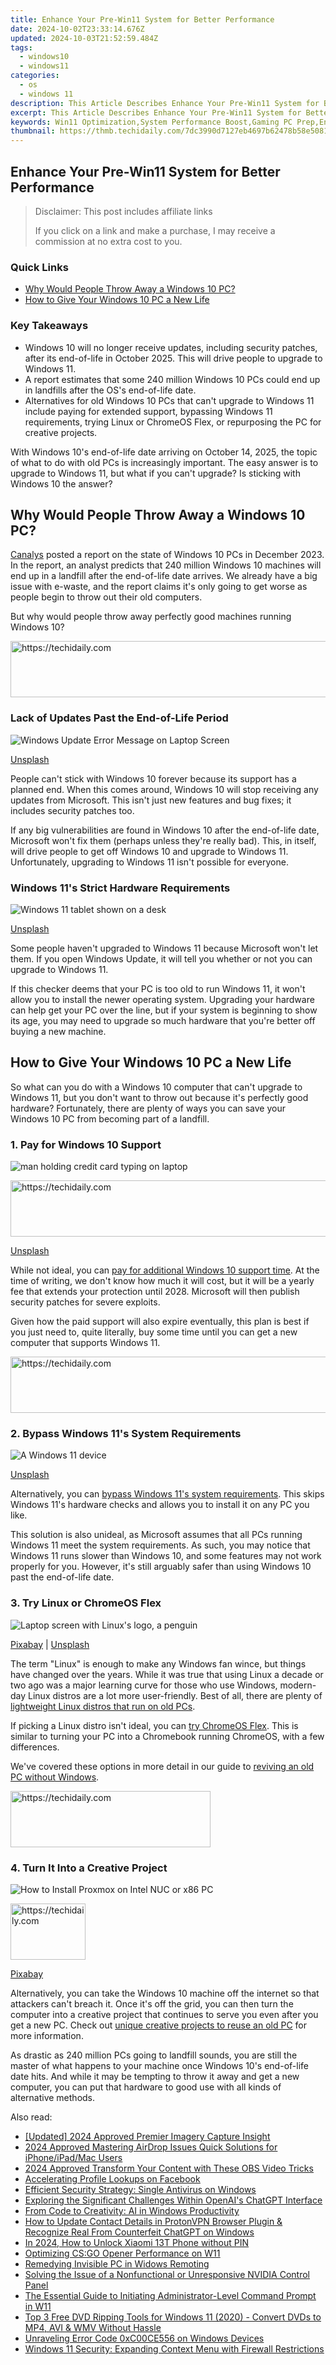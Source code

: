 ```yaml
---
title: Enhance Your Pre-Win11 System for Better Performance
date: 2024-10-02T23:33:14.676Z
updated: 2024-10-03T21:52:59.484Z
tags:
  - windows10
  - windows11
categories:
  - os
  - windows 11
description: This Article Describes Enhance Your Pre-Win11 System for Better Performance
excerpt: This Article Describes Enhance Your Pre-Win11 System for Better Performance
keywords: Win11 Optimization,System Performance Boost,Gaming PC Prep,Enhanced Pre-Upgrade,Speedup Windows PC,Faster WinPC Setup,Performance Upskill (Win 11)
thumbnail: https://thmb.techidaily.com/7dc3990d7127eb4697b62478b58e508110f3846153c4979b3c9a42816701b4b9.jpg
---
```


## Enhance Your Pre-Win11 System for Better Performance

>  Disclaimer: This post includes affiliate links
>
>  If you click on a link and make a purchase, I may receive a commission at no extra cost to you.
>

### Quick Links

* [Why Would People Throw Away a Windows 10 PC?](#why-would-people-throw-away-a-windows-10-pc)
* [How to Give Your Windows 10 PC a New Life](#how-to-give-your-windows-10-pc-a-new-life)

### Key Takeaways

* Windows 10 will no longer receive updates, including security patches, after its end-of-life in October 2025\. This will drive people to upgrade to Windows 11\.
* A report estimates that some 240 million Windows 10 PCs could end up in landfills after the OS's end-of-life date.
* Alternatives for old Windows 10 PCs that can't upgrade to Windows 11 include paying for extended support, bypassing Windows 11 requirements, trying Linux or ChromeOS Flex, or repurposing the PC for creative projects.

 With Windows 10's end-of-life date arriving on October 14, 2025, the topic of what to do with old PCs is increasingly important. The easy answer is to upgrade to Windows 11, but what if you can't upgrade? Is sticking with Windows 10 the answer?

## Why Would People Throw Away a Windows 10 PC?

[Canalys](https://www.canalys.com/insights/end-of-windows-10-support-could-turn-240-million-pcs-into-e-waste) posted a report on the state of Windows 10 PCs in December 2023\. In the report, an analyst predicts that 240 million Windows 10 machines will end up in a landfill after the end-of-life date arrives. We already have a big issue with e-waste, and the report claims it's only going to get worse as people begin to throw out their old computers.

 But why would people throw away perfectly good machines running Windows 10?

<!-- affiliate ads begin -->
<a href="https://appsumo.8odi.net/c/5597632/2105882/7443" target="_top" id="2105882">
  <img src="//a.impactradius-go.com/display-ad/7443-2105882" border="0" alt="https://techidaily.com" width="728" height="90"/>
</a>
<img height="0" width="0" src="https://appsumo.8odi.net/i/5597632/2105882/7443" style="position:absolute;visibility:hidden;" border="0" />
<!-- affiliate ads end -->

### Lack of Updates Past the End-of-Life Period

![Windows Update Error Message on Laptop Screen](https://thmb.techidaily.com/40db9e7f14d32360658bd45a85fa8baf591a4c12413f48e4137aa1f90c61fa60.jpg)

[Unsplash](https://unsplash.com/photos/R1nRFjdPsAI)

 People can't stick with Windows 10 forever because its support has a planned end. When this comes around, Windows 10 will stop receiving any updates from Microsoft. This isn't just new features and bug fixes; it includes security patches too.

 If any big vulnerabilities are found in Windows 10 after the end-of-life date, Microsoft won't fix them (perhaps unless they're really bad). This, in itself, will drive people to get off Windows 10 and upgrade to Windows 11\. Unfortunately, upgrading to Windows 11 isn't possible for everyone.

### Windows 11's Strict Hardware Requirements

![Windows 11 tablet shown on a desk](https://static1.makeuseofimages.com/wordpress/wp-content/uploads/2023/11/create-copilot-desktop-shortcut-windows-11.jpg)

[Unsplash](https://unsplash.com/photos/a-laptop-on-a-table-7Bmk9mAXP2I)

 Some people haven't upgraded to Windows 11 because Microsoft won't let them. If you open Windows Update, it will tell you whether or not you can upgrade to Windows 11\.

 If this checker deems that your PC is too old to run Windows 11, it won't allow you to install the newer operating system. Upgrading your hardware can help get your PC over the line, but if your system is beginning to show its age, you may need to upgrade so much hardware that you're better off buying a new machine.

## How to Give Your Windows 10 PC a New Life

 So what can you do with a Windows 10 computer that can't upgrade to Windows 11, but you don't want to throw out because it's perfectly good hardware? Fortunately, there are plenty of ways you can save your Windows 10 PC from becoming part of a landfill.

### 1\. Pay for Windows 10 Support

![man holding credit card typing on laptop](https://static1.makeuseofimages.com/wordpress/wp-content/uploads/2023/08/online-payment.jpg)

<!-- affiliate ads begin -->
<a href="https://appsumo.8odi.net/c/5597632/2082541/7443" target="_top" id="2082541">
  <img src="//a.impactradius-go.com/display-ad/7443-2082541" border="0" alt="https://techidaily.com" width="728" height="90"/>
</a>
<img height="0" width="0" src="https://appsumo.8odi.net/i/5597632/2082541/7443" style="position:absolute;visibility:hidden;" border="0" />
<!-- affiliate ads end -->

[Unsplash](https://unsplash.com/photos/Q59HmzK38eQ)

 While not ideal, you can [pay for additional Windows 10 support time](https://www.makeuseof.com/pay-extended-windows-10-support/). At the time of writing, we don't know how much it will cost, but it will be a yearly fee that extends your protection until 2028\. Microsoft will then publish security patches for severe exploits.

 Given how the paid support will also expire eventually, this plan is best if you just need to, quite literally, buy some time until you can get a new computer that supports Windows 11\.

<!-- affiliate ads begin -->
<a href="https://appsumo.8odi.net/c/5597632/2043638/7443" target="_top" id="2043638">
  <img src="//a.impactradius-go.com/display-ad/7443-2043638" border="0" alt="https://techidaily.com" width="728" height="90"/>
</a>
<img height="0" width="0" src="https://appsumo.8odi.net/i/5597632/2043638/7443" style="position:absolute;visibility:hidden;" border="0" />
<!-- affiliate ads end -->

### 2\. Bypass Windows 11's System Requirements

![A Windows 11 device](https://static1.makeuseofimages.com/wordpress/wp-content/uploads/2023/11/windows-11-device2.jpg)

[Unsplash](https://unsplash.com/photos/a-man-and-a-woman-are-looking-at-a-computer-screen-1DaIuIYl7M4)

 Alternatively, you can [bypass Windows 11's system requirements](https://www.makeuseof.com/bypass-windows-11-minimum-installation-requirements/). This skips Windows 11's hardware checks and allows you to install it on any PC you like.

 This solution is also unideal, as Microsoft assumes that all PCs running Windows 11 meet the system requirements. As such, you may notice that Windows 11 runs slower than Windows 10, and some features may not work properly for you. However, it's still arguably safer than using Windows 10 past the end-of-life date.

### 3\. Try Linux or ChromeOS Flex

![Laptop screen with Linux's logo, a penguin](https://static1.makeuseofimages.com/wordpress/wp-content/uploads/2023/11/linux-bash-scripting-2.jpg)

[Pixabay](https://pixabay.com/vectors/tux-penguin-linux-animal-cute-293844/) | [Unsplash](https://unsplash.com/photos/turned-on-macbook-air-displaying-coding-application-b18TRXc8UPQ)

 The term "Linux" is enough to make any Windows fan wince, but things have changed over the years. While it was true that using Linux a decade or two ago was a major learning curve for those who use Windows, modern-day Linux distros are a lot more user-friendly. Best of all, there are plenty of [lightweight Linux distros that run on old PCs](https://www.makeuseof.com/tag/6-lightweight-linux-distributions-give-pc-lease-life/).

 If picking a Linux distro isn't ideal, you can [try ChromeOS Flex](https://www.makeuseof.com/how-to-install-chrome-os-flex-on-laptop/). This is similar to turning your PC into a Chromebook running ChromeOS, with a few differences.

 We've covered these options in more detail in our guide to [reviving an old PC without Windows](https://www.makeuseof.com/reviving-an-old-pc-heres-why-you-might-want-to-ditch-windows/).

<!-- affiliate ads begin -->
<a href="https://wigfever.sjv.io/c/5597632/2014850/22899" target="_top" id="2014850">
  <img src="//a.impactradius-go.com/display-ad/22899-2014850" border="0" alt="https://techidaily.com" width="320" height="90"/>
</a>
<img height="0" width="0" src="https://wigfever.sjv.io/i/5597632/2014850/22899" style="position:absolute;visibility:hidden;" border="0" />
<!-- affiliate ads end -->

### 4\. Turn It Into a Creative Project

![How to Install Proxmox on Intel NUC or x86 PC](https://static1.makeuseofimages.com/wordpress/wp-content/uploads/2023/10/install-proxmox-on-intel-nuc-pc.jpg)

<!-- affiliate ads begin -->
<a href="https://aligracehair.sjv.io/c/5597632/2135406/19272" target="_top" id="2135406">
  <img src="//a.impactradius-go.com/display-ad/19272-2135406" border="0" alt="https://techidaily.com" width="120" height="90"/>
</a>
<img height="0" width="0" src="https://aligracehair.sjv.io/i/5597632/2135406/19272" style="position:absolute;visibility:hidden;" border="0" />
<!-- affiliate ads end -->

[Pixabay](https://pixabay.com/photos/computer-hardware-mini-pc-mini-7900213/)

 Alternatively, you can take the Windows 10 machine off the internet so that attackers can't breach it. Once it's off the grid, you can then turn the computer into a creative project that continues to serve you even after you get a new PC. Check out [unique creative projects to reuse an old PC](https://www.makeuseof.com/tag/creative-projects-reuse-old-pc/) for more information.

 As drastic as 240 million PCs going to landfill sounds, you are still the master of what happens to your machine once Windows 10's end-of-life date hits. And while it may be tempting to throw it away and get a new computer, you can put that hardware to good use with all kinds of alternative methods.

<ins class="adsbygoogle"
      style="display:block"
      data-ad-client="ca-pub-7571918770474297"
      data-ad-slot="8358498916"
      data-ad-format="auto"
      data-full-width-responsive="true"></ins>
    

<span class="atpl-alsoreadstyle">Also read:</span>
<div><ul>
<li><a href="https://on-screen-recording.techidaily.com/updated-2024-approved-premier-imagery-capture-insight/"><u>[Updated] 2024 Approved Premier Imagery Capture Insight</u></a></li>
<li><a href="https://extra-support.techidaily.com/2024-approved-mastering-airdrop-issues-quick-solutions-for-iphoneipadmac-users/"><u>2024 Approved Mastering AirDrop Issues Quick Solutions for iPhone/iPad/Mac Users</u></a></li>
<li><a href="https://digital-screen-recording.techidaily.com/2024-approved-transform-your-content-with-these-obs-video-tricks/"><u>2024 Approved Transform Your Content with These OBS Video Tricks</u></a></li>
<li><a href="https://facebook-video-content.techidaily.com/accelerating-profile-lookups-on-facebook/"><u>Accelerating Profile Lookups on Facebook</u></a></li>
<li><a href="https://win11-tips.techidaily.com/efficient-security-strategy-single-antivirus-on-windows/"><u>Efficient Security Strategy: Single Antivirus on Windows</u></a></li>
<li><a href="https://tech-revival.techidaily.com/exploring-the-significant-challenges-within-openais-chatgpt-interface/"><u>Exploring the Significant Challenges Within OpenAI's ChatGPT Interface</u></a></li>
<li><a href="https://win11-tips.techidaily.com/from-code-to-creativity-ai-in-windows-productivity/"><u>From Code to Creativity: AI in Windows Productivity</u></a></li>
<li><a href="https://tech-hub.techidaily.com/how-to-update-contact-details-in-protonvpn-browser-plugin-and-recognize-real-from-counterfeit-chatgpt-on-windows/"><u>How to Update Contact Details in ProtonVPN Browser Plugin & Recognize Real From Counterfeit ChatGPT on Windows</u></a></li>
<li><a href="https://unlock-android.techidaily.com/in-2024-how-to-unlock-xiaomi-13t-phone-without-pin-by-drfone-android/"><u>In 2024, How to Unlock Xiaomi 13T Phone without PIN</u></a></li>
<li><a href="https://win11-tips.techidaily.com/optimizing-csgo-opener-performance-on-w11/"><u>Optimizing CS:GO Opener Performance on W11</u></a></li>
<li><a href="https://win11-tips.techidaily.com/remedying-invisible-pc-in-widows-remoting/"><u>Remedying Invisible PC in Widows Remoting</u></a></li>
<li><a href="https://win-answers.techidaily.com/solving-the-issue-of-a-nonfunctional-or-unresponsive-nvidia-control-panel/"><u>Solving the Issue of a Nonfunctional or Unresponsive NVIDIA Control Panel</u></a></li>
<li><a href="https://win11-tips.techidaily.com/the-essential-guide-to-initiating-administrator-level-command-prompt-in-w11/"><u>The Essential Guide to Initiating Administrator-Level Command Prompt in W11</u></a></li>
<li><a href="https://some-approaches.techidaily.com/top-3-free-dvd-ripping-tools-for-windows-11-2020-convert-dvds-to-mp4-avi-and-wmv-without-hassle/"><u>Top 3 Free DVD Ripping Tools for Windows 11 (2020) - Convert DVDs to MP4, AVI & WMV Without Hassle</u></a></li>
<li><a href="https://win11-tips.techidaily.com/unraveling-error-code-0xc00ce556-on-windows-devices/"><u>Unraveling Error Code 0xC00CE556 on Windows Devices</u></a></li>
<li><a href="https://win11-tips.techidaily.com/windows-11-security-expanding-context-menu-with-firewall-restrictions/"><u>Windows 11 Security: Expanding Context Menu with Firewall Restrictions</u></a></li>
</ul></div>

